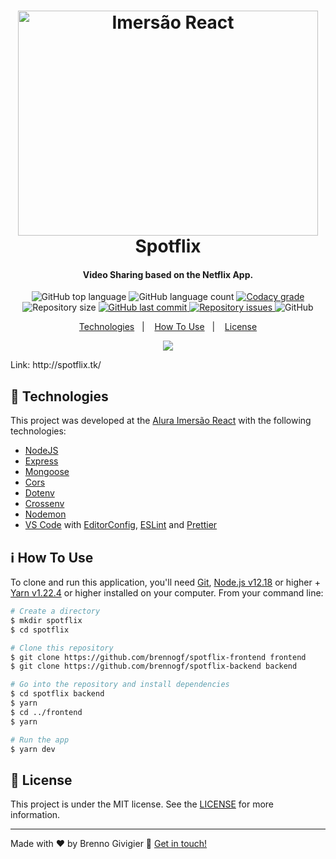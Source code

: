 <h1 align="center">
    <img alt="Imersão React" src="https://res.cloudinary.com/practicaldev/image/fetch/s--VkKYeMzv--/c_limit%2Cf_auto%2Cfl_progressive%2Cq_auto%2Cw_880/https://i.imgur.com/c4w638X.png" width="480" height="360" />
    <br>
    Spotflix
</h1>

<h4 align="center">
  Video Sharing based on the Netflix App.
</h4>
<p align="center">
  <img alt="GitHub top language" src="https://img.shields.io/github/languages/top/brennogf/spotflix-backend.svg">

  <img alt="GitHub language count" src="https://img.shields.io/github/languages/count/brennogf/spotflix-backend.svg">

  <a href="https://www.codacy.com/app/brennogf/spotflix-backend?utm_source=github.com&amp;utm_medium=referral&amp;utm_content=brennogf/spotflix-backend&amp;utm_campaign=Badge_Grade">
    <img alt="Codacy grade" src="https://img.shields.io/codacy/grade/e4cc1482460841bdaa99c2e75e01f0bc.svg">
  </a>

  <img alt="Repository size" src="https://img.shields.io/github/repo-size/brennogf/spotflix-backend.svg">
  <a href="https://github.com/brenngof/spotflix-backend/commits/master">
    <img alt="GitHub last commit" src="https://img.shields.io/github/last-commit/brennogf/spotflix-backend.svg">
  </a>

  <a href="https://github.com/brennogf/spotflix-backend/issues">
    <img alt="Repository issues" src="https://img.shields.io/github/issues/brennogf/spotflix-backend.svg">
  </a>

  <img alt="GitHub" src="https://img.shields.io/github/license/brennogf/spotflix-backend.svg">
</p>

<p align="center">
  <a href="#rocket-technologies">Technologies</a>&nbsp;&nbsp;&nbsp;|&nbsp;&nbsp;&nbsp;
  <a href="#information_source-how-to-use">How To Use</a>&nbsp;&nbsp;&nbsp;|&nbsp;&nbsp;&nbsp;
  <a href="#memo-license">License</a>
</p>


<p align="center">
 <img src="https://i.ibb.co/Jv0pFYs/Sem-t-tulo.png">
</p>
Link: http://spotflix.tk/

## :rocket: Technologies

This project was developed at the [Alura Imersão React](https://www.alura.com.br/imersao-react) with the following technologies:

-  [NodeJS](https://nodejs.org/en/)
-  [Express](https://expressjs.com/pt-br/)
-  [Mongoose](https://mongoosejs.com/)
-  [Cors](https://github.com/expressjs/cors)
-  [Dotenv](https://www.npmjs.com/package/dotenv)
-  [Crossenv](https://www.npmjs.com/package/cross-env)
-  [Nodemon](https://nodemon.io/)
-  [VS Code][vc] with [EditorConfig][vceditconfig], [ESLint][vceslint] and [Prettier][vcprettier]

## :information_source: How To Use

To clone and run this application, you'll need [Git](https://git-scm.com), [Node.js v12.18][nodejs] or higher + [Yarn v1.22.4][yarn] or higher installed on your computer. From your command line:

```bash
# Create a directory
$ mkdir spotflix
$ cd spotflix

# Clone this repository
$ git clone https://github.com/brennogf/spotflix-frontend frontend
$ git clone https://github.com/brennogf/spotflix-backend backend

# Go into the repository and install dependencies
$ cd spotflix backend
$ yarn
$ cd ../frontend
$ yarn

# Run the app
$ yarn dev
```

## :memo: License
This project is under the MIT license. See the [LICENSE](https://github.com/brennogf/spotflix-backend/blob/master/LICENSE) for more information.

---

Made with ♥ by Brenno Givigier :wave: [Get in touch!](https://www.linkedin.com/in/brennogf/)

[nodejs]: https://nodejs.org/
[yarn]: https://yarnpkg.com/
[vc]: https://code.visualstudio.com/
[vceditconfig]: https://marketplace.visualstudio.com/items?itemName=EditorConfig.EditorConfig
[vceslint]: https://marketplace.visualstudio.com/items?itemName=dbaeumer.vscode-eslint
[vcprettier]: https://marketplace.visualstudio.com/items?itemName=esbenp.prettier-vscode
